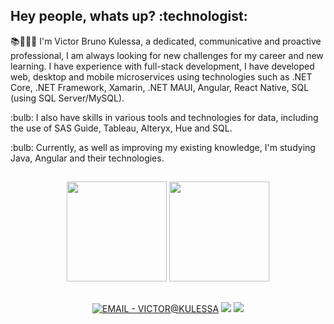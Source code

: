 <div>
  <h2> Hey people, whats up? :technologist:</h2>
  <p align="left">📚👨🏻‍🎓 I'm Victor Bruno Kulessa, a dedicated, communicative and proactive professional, I am always looking for new challenges for my career and new learning. I have experience with full-stack development, I have developed web, desktop and mobile microservices using technologies such as .NET Core, .NET Framework, Xamarin, .NET MAUI, Angular, React Native, SQL (using SQL Server/MySQL). </p>
  <p align="left">:bulb: I also have skills in various tools and technologies for data, including the use of SAS Guide, Tableau, Alteryx, Hue and SQL.</p>
  <p align="left">:bulb: Currently, as well as improving my existing knowledge, I'm studying Java, Angular and their technologies.</p>
</div>

##

<div align="center">
  <img height="160em" src="https://github-readme-stats.vercel.app/api?username=vkhydra&show_icons=true&theme=dracula&include_all_commits=true&count_private=true"/>
  <img height="160em" src="https://github-readme-stats.vercel.app/api/top-langs/?username=vkhydra&layout=compact&langs_count=7&theme=dracula"/>
</div>
  
  ##
  
 <div align="center">
    <a href="mailto:victor@kulessa.com.br"><img src="https://img.shields.io/badge/EMAIL-VICTOR%40KULESSA-blue?style=for-the-badge" alt="EMAIL - VICTOR@KULESSA" target="_blank"></a>
    <a href="https://www.linkedin.com/in/victor-kulessa/" target="_blank"><img src="https://img.shields.io/badge/-LinkedIn-%230077B5?style=for-the-badge&logo=linkedin&logoColor=white" target="_blank"></a> 
    <a href="https://discordapp.com/users/401110489083543572" target="_blank"><img src="https://img.shields.io/badge/Discord-7289DA?style=for-the-badge&logo=discord&logoColor=white" target="_blank"></a> 
</div>
